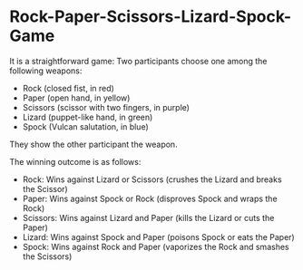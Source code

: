 # Rock-Paper-Scissors-Lizard-Spock-Game

It is a straightforward game:
Two participants choose one among the following weapons:
- Rock (closed fist, in red)
- Paper (open hand, in yellow)
- Scissors (scissor with two fingers, in purple)
- Lizard (puppet-like hand, in green)
- Spock (Vulcan salutation, in blue)

They show the other participant the weapon.

The winning outcome is as follows:
- Rock: Wins against Lizard or Scissors (crushes the Lizard and breaks the Scissor)
- Paper: Wins against Spock or Rock (disproves Spock and wraps the Rock)
- Scissors: Wins against Lizard and Paper (kills the Lizard or cuts the Paper)
- Lizard: Wins against Spock and Paper (poisons Spock or eats the Paper)
- Spock: Wins against Rock and Paper (vaporizes the Rock and smashes the Scissors)
